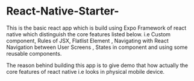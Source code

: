 # React-Native-Starter-
This is the basic react app which is build using Expo Framework of react native which distinguish the core features listed below.
i.e Custom component, Rules of JSX, Flatlist Element , Navigating with React Navigation between User Screens , States in component and using some reusable components.

The reason behind building this app is to give demo that how actually the core features of react native i.e  looks in physical mobile device.

